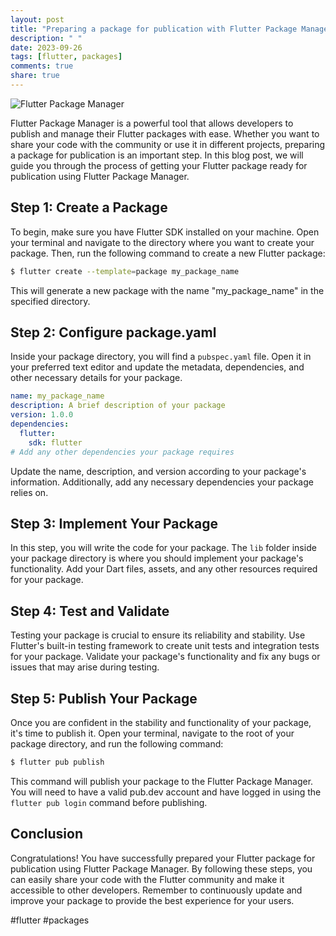 ```yaml
---
layout: post
title: "Preparing a package for publication with Flutter Package Manager"
description: " "
date: 2023-09-26
tags: [flutter, packages]
comments: true
share: true
---
```


![Flutter Package Manager](https://example.com/flutter-package-manager.png)

Flutter Package Manager is a powerful tool that allows developers to publish and manage their Flutter packages with ease. Whether you want to share your code with the community or use it in different projects, preparing a package for publication is an important step. In this blog post, we will guide you through the process of getting your Flutter package ready for publication using Flutter Package Manager.

## Step 1: Create a Package

To begin, make sure you have Flutter SDK installed on your machine. Open your terminal and navigate to the directory where you want to create your package. Then, run the following command to create a new Flutter package:

```bash
$ flutter create --template=package my_package_name
```

This will generate a new package with the name "my_package_name" in the specified directory.

## Step 2: Configure package.yaml

Inside your package directory, you will find a `pubspec.yaml` file. Open it in your preferred text editor and update the metadata, dependencies, and other necessary details for your package.

```yaml
name: my_package_name
description: A brief description of your package
version: 1.0.0
dependencies:
  flutter:
    sdk: flutter
# Add any other dependencies your package requires
```

Update the name, description, and version according to your package's information. Additionally, add any necessary dependencies your package relies on.

## Step 3: Implement Your Package

In this step, you will write the code for your package. The `lib` folder inside your package directory is where you should implement your package's functionality. Add your Dart files, assets, and any other resources required for your package.

## Step 4: Test and Validate

Testing your package is crucial to ensure its reliability and stability. Use Flutter's built-in testing framework to create unit tests and integration tests for your package. Validate your package's functionality and fix any bugs or issues that may arise during testing.

## Step 5: Publish Your Package

Once you are confident in the stability and functionality of your package, it's time to publish it. Open your terminal, navigate to the root of your package directory, and run the following command:

```bash
$ flutter pub publish
```

This command will publish your package to the Flutter Package Manager. You will need to have a valid pub.dev account and have logged in using the `flutter pub login` command before publishing.

## Conclusion

Congratulations! You have successfully prepared your Flutter package for publication using Flutter Package Manager. By following these steps, you can easily share your code with the Flutter community and make it accessible to other developers. Remember to continuously update and improve your package to provide the best experience for your users.

#flutter #packages